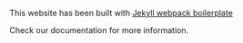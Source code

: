 This website has been built with [Jekyll webpack boilerplate](https://github.com/sandoche/Jekyll-webpack-boilerplate)

Check our documentation for more information.
